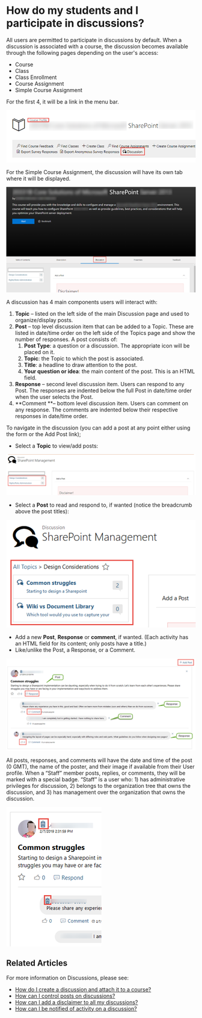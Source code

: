 # How do my students and I participate in discussions?

All users are permitted to participate in discussions by default. When a discussion is associated with a course, the discussion becomes available through the following pages depending on the user's access:
- Course 
- Class 
- Class Enrollment
- Course Assignment
- Simple Course Assignment

For the first 4, it will be a link in the menu bar. 

![](/tms/images/disc-course-access.png)

For the Simple Course Assignment, the discussion will have its own tab where it will be displayed.

![](/tms/images/disc-simple-ca.png)

A discussion has 4 main components users will interact with:

1. **Topic** – listed on the left side of the main Discussion page and used to organize/display posts.
1. **Post** – top level discussion item that can be added to a Topic. These are listed in date/time order on the left side of the Topics page and show the number of responses. A post consists of:
    1. **Post Type**: a question or a discussion. The appropriate icon will be placed on it.
    1. **Topic**: the Topic to which the post is associated.
    1. **Title**: a headline to draw attention to the post.
    1. **Your question or idea**: the main content of the post. This is an HTML field.
1. **Response** – second level discussion item. Users can respond to any Post. The responses are indented below the full Post in date/time order when the user selects the Post.
1. **Comment **– bottom level discussion item. Users can comment on any response. The comments are indented below their respective responses in date/time order.

To navigate in the discussion (you can add a post at any point either using the form or the Add Post link);

- Select a **Topic** to view/add posts:

![](/tms/images/disc-main-page.png)

- Select a **Post** to read and respond to, if wanted (notice the breadcrumb above the post titles):

![](/tms/images/disc-topic-page.png)

- Add a new **Post**, **Response** or **comment**, if wanted. (Each activity has an HTML field for its content; only posts have a title.)
- Like/unlike the Post, a Response, or a Comment.

![](/tms/images/disc-conversation.png)

All posts, responses, and comments will have the date and time of the post (0 GMT), the name of the poster, and their image if available from their User profile. When a “Staff” member posts, replies, or comments, they will be marked with a special badge. “Staff” is a user who: 1) has administrative privileges for discussion, 2) belongs to the organization tree that owns the discussion, and 3) has management over the organization that owns the discussion.

![](/tms/images/disc-staff-emblem.png)

## Related Articles

For more information on Discussions, please see:

- [How do I create a discussion and attach it to a course?](create-discussion.md)
- [How can I control posts on discussions?](add-moderators.md)
- [How can I add a disclaimer to all my discussions?](add-disclaimer.md)
- [How can I be notified of activity on a discussion?](admin-follow.md)


